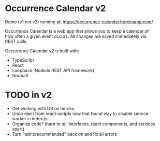 # Occurrence Calendar v2

Demo (v1 not v2) running at:
https://occurrence-calendar.herokuapp.com/

Occurrence Calendar is a web app that allows you to keep a calendar of how often a given event occurs. All changes are saved immediately via REST calls.

Occurrence Calendar v2 is built with:
* TypeScript
* React
* Loopback (NodeJs REST API framework)
* NodeJS

# TODO in v2
- Get working with DB on heroku
- Undo eject from react-scripts now that found way to disable service worker in index.js
- Organize code? (hard to tell interfaces, react components, and services apart) 
- Turn "tslint:recommended" back on and fix all errors
